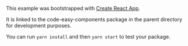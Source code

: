 This example was bootstrapped with [Create React App](https://github.com/facebook/create-react-app).

It is linked to the code-easy-components package in the parent directory for development purposes.

You can run `yarn install` and then `yarn start` to test your package.
